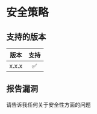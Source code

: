 # 安全策略

## 支持的版本

| 版本  |        支持        |
| :---: | :----------------: |
| x.x.x | :white_check_mark: |

## 报告漏洞

请告诉我任何关于安全性方面的问题

